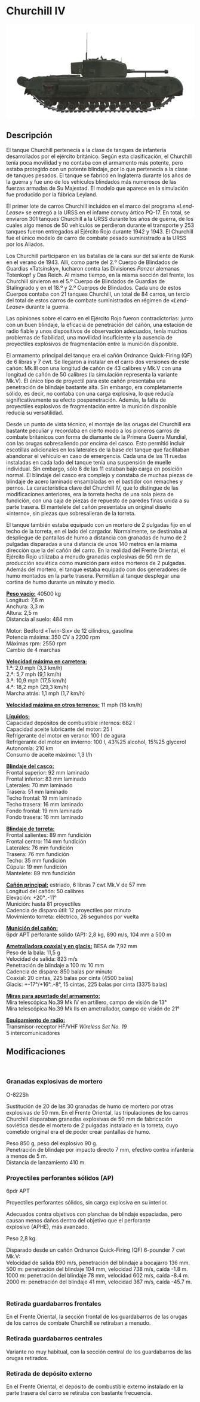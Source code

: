 # Churchill IV  
  
![_churchill-iv](../images/_churchill-iv.png)  
  
## Descripción  
  
El tanque Churchill pertenecía a la clase de tanques de infantería desarrollados por el ejército británico. Según esta clasificación, el Churchill tenía poca movilidad y no contaba con el armamento más potente, pero estaba protegido con un potente blindaje, por lo que pertenecía a la clase de tanques pesados. El tanque se fabricó en Inglaterra durante los años de la guerra y fue uno de los vehículos blindados más numerosos de las fuerzas armadas de Su Majestad. El modelo que aparece en la simulación fue producido por la fábrica Leyland.  
  
El primer lote de carros Churchill incluidos en el marco del programa «<i>Lend-Lease</i>» se entregó a la URSS en el infame convoy ártico PQ-17. En total, se enviaron 301 tanques Churchill a la URSS durante los años de guerra, de los cuales algo menos de 50 vehículos se perdieron durante el transporte y 253 tanques fueron entregados al Ejército Rojo durante 1942 y 1943. El Churchill fue el único modelo de carro de combate pesado suministrado a la URSS por los Aliados.  
  
Los Churchill participaron en las batallas de la cara sur del saliente de Kursk en el verano de 1943. Allí, como parte del 2.º Cuerpo de Blindados de Guardias «Tatsinsky», lucharon contra las Divisiones <i>Panzer</i> alemanas Totenkopf y Das Reich. Al mismo tiempo, en la misma sección del frente, los Churchill sirvieron en el 5.º Cuerpo de Blindados de Guardias de Stalingrado y en el 18.º y 2.º Cuerpos de Blindados. Cada uno de estos Cuerpos contaba con 21 tanques Churchill, un total de 84 carros, un tercio del total de estos carros de combate suministrados en régimen de «<i>Lend-Lease</i>» durante la guerra.  
  
Las opiniones sobre el carro en el Ejército Rojo fueron contradictorias: junto con un buen blindaje, la eficacia de penetración del cañón, una estación de radio fiable y unos dispositivos de observación adecuados, tenía muchos problemas de fiabilidad, una movilidad insuficiente y la ausencia de proyectiles explosivos de fragmentación entre la munición disponible.  
  
El armamento principal del tanque era el cañón Ordnance Quick-Firing (QF) de 6 libras y 7 cwt. Se llegaron a instalar en el carro dos versiones de este cañón: Mk.III con una longitud de cañón de 43 calibres y Mk.V con una longitud de cañón de 50 calibres (la simulación representa la variante Mk.V). El único tipo de proyectil para este cañón presentaba una penetración de blindaje bastante alta. Sin embargo, era completamente sólido, es decir, no contaba con una carga explosiva, lo que reducía significativamente su efecto pospenetración. Además, la falta de proyectiles explosivos de fragmentación entre la munición disponible reducía su versatilidad.  
  
Desde un punto de vista técnico, el montaje de las orugas del Churchill era bastante peculiar y recordaba en cierto modo a los pioneros carros de combate británicos con forma de diamante de la Primera Guerra Mundial, con las orugas sobresaliendo por encima del casco. Esto permitió incluir escotillas adicionales en los laterales de la base del tanque que facilitaban abandonar el vehículo en caso de emergencia. Cada una de las 11 ruedas instaladas en cada lado del tanque tenía una suspensión de muelle individual. Sin embargo, sólo 6 de las 11 estaban bajo carga en posición normal. El blindaje del casco era complejo y constaba de muchas piezas de blindaje de acero laminado ensambladas en el bastidor con remaches y pernos. La característica clave del Churchill IV, que lo distingue de las modificaciones anteriores, era la torreta hecha de una sola pieza de fundición, con una caja de piezas de repuesto de paredes finas unida a su parte trasera. El mantelete del cañón presentaba un original diseño «interno», sin piezas que sobresalieran de la torreta.  
  
El tanque también estaba equipado con un mortero de 2 pulgadas fijo en el techo de la torreta, en el lado del cargador. Normalmente, se destinaba al despliegue de pantallas de humo a distancia con granadas de humo de 2 pulgadas disparadas a una distancia de unos 140 metros en la misma dirección que la del cañón del carro. En la realidad del Frente Oriental, el Ejército Rojo utilizaba a menudo granadas explosivas de 50 mm de producción soviética como munición para estos morteros de 2 pulgadas. Además del mortero, el tanque estaba equipado con dos generadores de humo montados en la parte trasera. Permitían al tanque desplegar una cortina de humo durante un minuto y medio.  
  
<b><u>Peso vacío:</u></b> 40500 kg  
Longitud: 7,6 m  
Anchura: 3,3 m  
Altura: 2,5 m  
Distancia al suelo: 484 mm  
  
Motor: Bedford «Twin-Six» de 12 cilindros, gasolina  
Potencia máxima: 350 CV a 2200 rpm  
Máximas rpm: 2550 rpm  
Cambio de 4 marchas  
  
<b><u>Velocidad máxima en carretera:</u></b>  
1.ª: 2,0 mph (3,3 km/h)  
2.ª: 5,7 mph (9,1 km/h)  
3.ª: 10,9 mph (17,5 km/h)  
4.ª: 18,2 mph (29,3 km/h)  
Marcha atrás: 1,1 mph (1,7 km/h)  
  
<b><u>Velocidad máxima en otros terrenos:</u></b> 11 mph (18 km/h)  
  
<b><u>Líquidos:</u></b>  
Capacidad depósitos de combustible internos: 682 l  
Capacidad aceite lubricante del motor: 25 l  
Refrigerante del motor en verano: 100 l de agura  
Refrigerante del motor en invierno: 100 l, 43%25 alcohol, 15%25 glycerol  
Autonomía: 210 km  
Consumo de aceite máximo: 1,3 l/h  
  
<b><u>Blindaje del casco:</u></b>  
Frontal superior: 92 mm laminado  
Frontal inferior: 83 mm laminado  
Laterales: 70 mm laminado  
Trasera: 51 mm laminado  
Techo frontal: 19 mm laminado  
Techo trasera: 16 mm laminado  
Fondo frontal: 19 mm laminado  
Fondo trasera: 16 mm laminado  
  
<b><u>Blindaje de torreta:</u></b>  
Frontal salientes: 89 mm fundición  
Frontal centro: 114 mm fundición  
Laterales: 76 mm fundición  
Trasera: 76 mm fundición  
Techo: 35 mm fundición  
Cúpula: 19 mm fundición  
Mantelete: 89 mm fundición  
  
<b><u>Cañón principal:</u></b> estriado, 6 libras 7 cwt Mk.V de 57 mm  
Longitud del cañón: 50 calibres  
Elevación: +20°..-11°  
Munición: hasta 81 proyectiles  
Cadencia de disparo útil: 12 proyectiles por minuto  
Movimiento torreta: eléctrico, 26 segundos por vuelta  
  
<b><u>Munición del cañón:</u></b>  
6pdr APT perforante sólido (AP): 2,8 kg, 890 m/s, 104 mm a 500 m  
  
<b><u>Ametralladora coaxial y en glacis:</u></b> BESA de 7,92 mm  
Peso de la bala: 11,5 g  
Velocidad de salida: 823 m/s  
Penetración de blindaje a 100 m: 10 mm  
Cadencia de disparo: 850 balas por minuto  
Coaxial: 20 cintas, 225 balas por cinta (4500 balas)  
Glacis: +-17°/+16°..-8°, 15 cintas, 225 balas por cinta (3375 balas)  
  
<b><u>Miras para apuntado del armamento:</u></b>  
Mira telescópica No.39 Mk IV en artillero, campo de visión de 13°  
Mira telescópica No.39 Mk IIs en ametrallador, campo de visión de 21°  
  
<b><u>Equipamiento de radio:</u></b>  
Transmisor-receptor HF/VHF <i>Wireless Set No. 19</i>  
5 intercomunicadores  
  
## Modificaciones  
  ﻿
  
### Granadas explosivas de mortero  
  
O-822Sh  
  
Sustitución de 20 de las 30 granadas de humo de mortero por otras explosivas de 50 mm. En el Frente Oriental, las tripulaciones de los carros Churchill disparaban granadas explosivas de 50 mm de fabricación soviética desde el mortero de 2 pulgadas instalado en la torreta, cuyo cometido original era el de poder crear pantallas de humo.  
  
Peso 850 g, peso del explosivo 90 g.  
Penetración de blindaje por  impacto directo 7 mm, efectivo contra infantería a menos de 5 m.  
Distancia de lanzamiento 410 m.  ﻿
  
### Proyectiles perforantes sólidos (AP)  
  
6pdr APT  
  
Proyectiles perforantes sólidos, sin carga explosiva en su interior.   
  
Adecuados contra objetivos con planchas de blindaje espaciadas, pero causan menos daños dentro del objetivo que el perforante explosivo (APHE), más avanzado.  
  
Peso 2,8 kg.  
  
Disparado desde un cañón Ordnance Quick-Firing (QF) 6-pounder 7 cwt Mk.V:  
Velocidad de salida 890 m/s, penetración del blindaje a bocajarro 136 mm.  
500 m: penetración del blindaje 104 mm, velocidad 738 m/s, caída -1.8 m.  
1000 m: penetración del blindaje 78 mm, velocidad 602 m/s, caída -8.4 m.  
2000 m: penetración del blindaje 41 mm, velocidad 387 m/s, caída -45.7 m.  
  ﻿
  
### Retirada guardabarros frontales  
  
En el Frente Oriental, la sección frontal de los guardabarros de las orugas de los carros de combate Churchill se retiraban a menudo.  ﻿
  
### Retirada guardabarros centrales  
  
Variante no muy habitual, con la sección central de los guardabarros de las orugas retirados.  ﻿
  
### Retirada de depósito externo  
  
En el Frente Oriental, el depósito de combustible externo instalado en la parte trasera del carro se retiraba con bastante frecuencia.  
